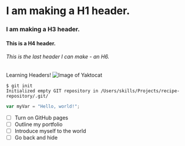 # I am making a H1 header.
### I am making a H3 header.
#### This is a H4 header.
###### This is the last header I can make - an H6.
Learning Headers!
![Image of Yaktocat](https://octodex.github.com/images/yaktocat.png)
```
$ git init
Initialized empty GIT repository in /Users/skills/Projects/recipe-repository/.git/
```

```javascript
var myVar = "Hello, world!";
```
- [ ] Turn on GitHub pages
- [ ] Outline my portfolio
- [ ] Introduce myself to the world
- [ ] Go back and hide
